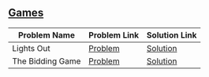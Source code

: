 ## [Games](https://www.hackerrank.com/domains/ai/richman-games)

Problem Name|Problem Link|Solution Link
---|---|---
Lights Out|[Problem](https://www.hackerrank.com/challenges/lightsout/problem)|[Solution](./lightsout.cpp)
The Bidding Game|[Problem](https://www.hackerrank.com/challenges/the-bidding-game/problem)|[Solution](./the-bidding-game.py)
